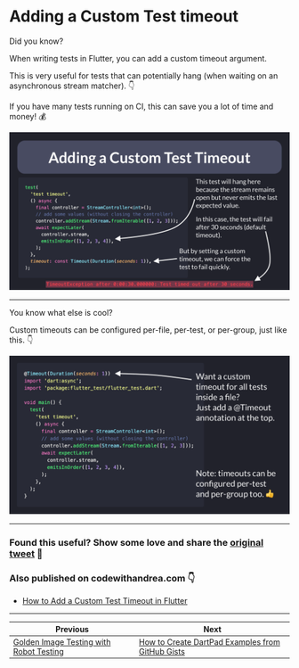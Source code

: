 # Adding a Custom Test timeout

Did you know?

When writing tests in Flutter, you can add a custom timeout argument.

This is very useful for tests that can potentially hang (when waiting on an asynchronous stream matcher). 👇

If you have many tests running on CI, this can save you a lot of time and money! 💰

![](052.1-test-timeout.png)

---

You know what else is cool?

Custom timeouts can be configured per-file, per-test, or per-group, just like this. 👇

![](052.2-test-timeout.png)

---

### Found this useful? Show some love and share the [original tweet](https://twitter.com/biz84/status/1528747329804812289) 🙏

### Also published on codewithandrea.com 👇

- [How to Add a Custom Test Timeout in Flutter](https://codewithandrea.com/tips/custom-test-timeout-flutter/)

---

| Previous | Next |
| -------- | ---- |
| [Golden Image Testing with Robot Testing](../0051-golden-image-testing-with-robot-testing/index.md) | [How to Create DartPad Examples from GitHub Gists](../0053-how-to-create-dartpad-examples-from-github-gists/index.md) |
